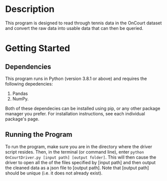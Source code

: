 # Description 
This program is designed to read through tennis data in the OnCourt dataset and convert the raw data into usable data that can then be queried.
# Getting Started
## Dependencies
This program runs in Python (version 3.8.1 or above) and requires the following depedencies:
1. Pandas
2. NumPy.

Both of these dependecies can be installed using pip, or any other package manager you prefer. For installation instructions, see each individual package's page.
## Running the Program
To run the program, make sure you are in the directory where the driver script resides. Then, in the terminal (or command line), enter `python OnCourtDriver.py [input path] [output folder]`. This will then cause the driver to open all the of the files specified by [input path] and then output the cleaned data as a json file to [output path]. Note that [output path] should be unique (i.e. it does not already exist).

